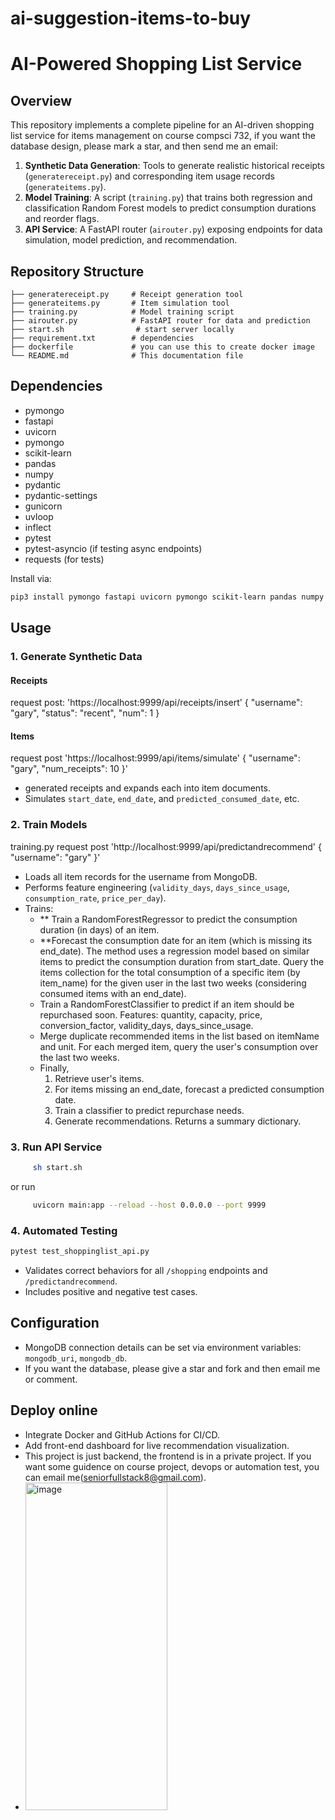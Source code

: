 # ai-suggestion-items-to-buy
# AI-Powered Shopping List Service

## Overview

This repository implements a complete pipeline for an AI-driven shopping list service for items management on course compsci 732, if you want the database design, please mark a star, and then send me an email:

1. **Synthetic Data Generation**: Tools to generate realistic historical receipts (`generatereceipt.py`) and corresponding item usage records (`generateitems.py`).
2. **Model Training**: A script (`training.py`) that trains both regression and classification Random Forest models to predict consumption durations and reorder flags.
3. **API Service**: A FastAPI router (`airouter.py`) exposing endpoints for data simulation, model prediction, and recommendation.

## Repository Structure

```
├── generatereceipt.py     # Receipt generation tool
├── generateitems.py       # Item simulation tool
├── training.py            # Model training script
├── airouter.py            # FastAPI router for data and prediction
├── start.sh                # start server locally
├── requirement.txt        # dependencies
├── dockerfile             # you can use this to create docker image
└── README.md              # This documentation file
```

## Dependencies
* pymongo
* fastapi
* uvicorn
* pymongo
* scikit-learn
* pandas
* numpy
* pydantic
* pydantic-settings
* gunicorn
* uvloop
* inflect
* pytest
* pytest-asyncio (if testing async endpoints)
* requests (for tests)

Install via:

```bash
pip3 install pymongo fastapi uvicorn pymongo scikit-learn pandas numpy gunicorn uvloop inflect pytest pytest-asyncio requests
```

## Usage

### 1. Generate Synthetic Data

#### Receipts
request post:  'https://localhost:9999/api/receipts/insert'
{
  "username": "gary",
  "status": "recent",
  "num": 1
}

#### Items

request post  'https://localhost:9999/api/items/simulate' 
{
  "username": "gary",
  "num_receipts": 10
}'

* generated receipts and expands each into item documents.
* Simulates `start_date`, `end_date`, and `predicted_consumed_date`, etc.

### 2. Train Models
training.py 
request post  'http://localhost:9999/api/predictandrecommend' 
{
  "username": "gary"
}'

* Loads all item records for the username from MongoDB.
* Performs feature engineering (`validity_days`, `days_since_usage`, `consumption_rate`, `price_per_day`).
* Trains:
  * ** Train a RandomForestRegressor to predict the consumption duration (in days) of an item.
  * **Forecast the consumption date for an item (which is missing its end_date).
      The method uses a regression model based on similar items to predict the consumption duration from start_date.
      Query the items collection for the total consumption of a specific item (by item_name) for the given user in the last two weeks (considering consumed items with an end_date).
  * Train a RandomForestClassifier to predict if an item should be repurchased soon. Features: quantity, capacity, price, conversion_factor, validity_days, days_since_usage.
  * Merge duplicate recommended items in the list based on itemName and unit. For each merged item, query the user's consumption over the last two weeks.
  * Finally, 
      1. Retrieve user's items.
      2. For items missing an end_date, forecast a predicted consumption date.
      3. Train a classifier to predict repurchase needs.
      4. Generate recommendations.
      Returns a summary dictionary.
### 3. Run API Service
```bash
     sh start.sh
```
or run
```bash
     uvicorn main:app --reload --host 0.0.0.0 --port 9999
```

### 4. Automated Testing

```bash
pytest test_shoppinglist_api.py
```

* Validates correct behaviors for all `/shopping` endpoints and `/predictandrecommend`.
* Includes positive and negative test cases.

## Configuration

* MongoDB connection details can be set via environment variables: `mongodb_uri`, `mongodb_db`.
* If you want the database, please give a star and fork and then email me or comment.

## Deploy online

* Integrate Docker and GitHub Actions for CI/CD.
* Add front-end dashboard for live recommendation visualization.
* This project is just backend, the frontend is in a private project. If you want some guidence on course project, devops or automation test, you can email me(seniorfullstack8@gmail.com). 
* <img width="227" height="524" alt="image" src="https://github.com/user-attachments/assets/78633f0c-331d-4ff2-8644-459c52a18910" />
